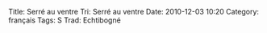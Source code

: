 Title: Serré au ventre
 Tri: Serré au ventre
 Date: 2010-12-03 10:20
 Category: français
 Tags: S
 Trad: Echtibogné
 